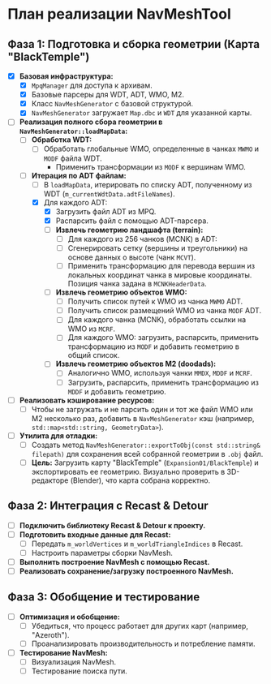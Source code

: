 # План реализации NavMeshTool

## Фаза 1: Подготовка и сборка геометрии (Карта "BlackTemple")

- [x] **Базовая инфраструктура:**
  - [x] `MpqManager` для доступа к архивам.
  - [x] Базовые парсеры для WDT, ADT, WMO, M2.
  - [x] Класс `NavMeshGenerator` с базовой структурой.
  - [x] `NavMeshGenerator` загружает `Map.dbc` и `WDT` для указанной карты.
- [ ] **Реализация полного сбора геометрии в `NavMeshGenerator::loadMapData`:**
  - [ ] **Обработка WDT:**
    - [ ] Обработать глобальные WMO, определенные в чанках `MWMO` и `MODF` файла WDT.
      - Применить трансформации из `MODF` к вершинам WMO.
  - [ ] **Итерация по ADT файлам:**
    - [ ] В `loadMapData`, итерировать по списку ADT, полученному из WDT (`m_currentWdtData.adtFileNames`).
    - [x] Для каждого ADT:
      - [x] Загрузить файл ADT из MPQ.
      - [x] Распарсить файл с помощью ADT-парсера.
      - [ ] **Извлечь геометрию ландшафта (terrain):**
        - [ ] Для каждого из 256 чанков (MCNK) в ADT:
        - [ ] Сгенерировать сетку (вершины и треугольники) на основе данных о высоте (чанк `MCVT`).
        - [ ] Применить трансформацию для перевода вершин из локальных координат чанка в мировые координаты. Позиция чанка задана в `MCNKHeaderData`.
      - [ ] **Извлечь геометрию объектов WMO:**
        - [ ] Получить список путей к WMO из чанка `MWMO` ADT.
        - [ ] Получить список размещений WMO из чанка `MODF` ADT.
        - [ ] Для каждого чанка (MCNK), обработать ссылки на WMO из `MCRF`.
        - [ ] Для каждого WMO: загрузить, распарсить, применить трансформацию из `MODF` и добавить геометрию в общий список.
      - [ ] **Извлечь геометрию объектов M2 (doodads):**
        - [ ] Аналогично WMO, используя чанки `MMDX`, `MDDF` и `MCRF`.
        - [ ] Загрузить, распарсить, применить трансформацию из `MDDF` и добавить геометрию.
- [ ] **Реализовать кэширование ресурсов:**
  - [ ] Чтобы не загружать и не парсить один и тот же файл WMO или M2 несколько раз, добавить в `NavMeshGenerator` кэш (например, `std::map<std::string, GeometryData>`).
- [ ] **Утилита для отладки:**
  - [ ] Создать метод `NavMeshGenerator::exportToObj(const std::string& filepath)` для сохранения всей собранной геометрии в `.obj` файл.
  - [ ] **Цель:** Загрузить карту "BlackTemple" (`Expansion01/BlackTemple`) и экспортировать ее геометрию. Визуально проверить в 3D-редакторе (Blender), что карта собрана корректно.

## Фаза 2: Интеграция с Recast & Detour

- [ ] **Подключить библиотеку Recast & Detour к проекту.**
- [ ] **Подготовить входные данные для Recast:**
  - [ ] Передать `m_worldVertices` и `m_worldTriangleIndices` в Recast.
  - [ ] Настроить параметры сборки NavMesh.
- [ ] **Выполнить построение NavMesh с помощью Recast.**
- [ ] **Реализовать сохранение/загрузку построенного NavMesh.**

## Фаза 3: Обобщение и тестирование

- [ ] **Оптимизация и обобщение:**
  - [ ] Убедиться, что процесс работает для других карт (например, "Azeroth").
  - [ ] Проанализировать производительность и потребление памяти.
- [ ] **Тестирование NavMesh:**
  - [ ] Визуализация NavMesh.
  - [ ] Тестирование поиска пути.
